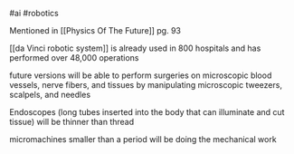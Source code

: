 #ai 
#robotics 

Mentioned in [[Physics Of The Future]] pg. 93

[[da Vinci robotic system]] is already used in 800 hospitals and has performed over 48,000 operations

future versions will be able to perform surgeries on microscopic blood vessels, nerve fibers, and tissues by manipulating microscopic tweezers, scalpels, and needles

Endoscopes (long tubes inserted into the body that can illuminate and cut tissue) will be thinner than thread

micromachines smaller than a period will be doing the mechanical work
